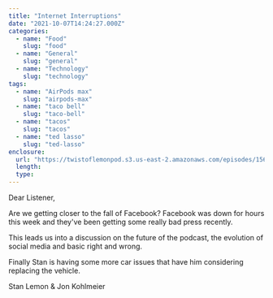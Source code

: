 ```yaml
---
title: "Internet Interruptions"
date: "2021-10-07T14:24:27.000Z"
categories:
  - name: "Food"
    slug: "food"
  - name: "General"
    slug: "general"
  - name: "Technology"
    slug: "technology"
tags:
  - name: "AirPods max"
    slug: "airpods-max"
  - name: "taco bell"
    slug: "taco-bell"
  - name: "tacos"
    slug: "tacos"
  - name: "ted lasso"
    slug: "ted-lasso"
enclosure:
  url: "https://twistoflemonpod.s3.us-east-2.amazonaws.com/episodes/156-lwatol-20211014.mp3"
  length:
  type:
---
```


Dear Listener,

Are we getting closer to the fall of Facebook? Facebook was down for hours this week and they've been getting some really bad press recently.

This leads us into a discussion on the future of the podcast, the evolution of social media and basic right and wrong.

Finally Stan is having some more car issues that have him considering replacing the vehicle.

Stan Lemon & Jon Kohlmeier
